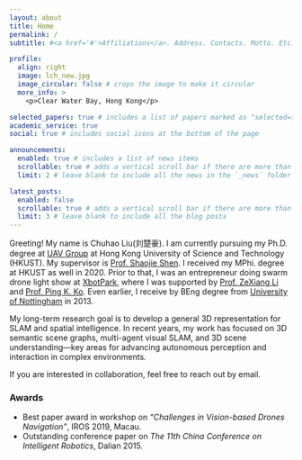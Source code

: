 ```yaml
---
layout: about
title: Home
permalink: /
subtitle: #<a href='#'>Affiliations</a>. Address. Contacts. Motto. Etc.

profile:
  align: right
  image: lch_new.jpg
  image_circular: false # crops the image to make it circular
  more_info: >
    <p>Clear Water Bay, Hong Kong</p>

selected_papers: true # includes a list of papers marked as "selected={true}"
academic_service: true
social: true # includes social icons at the bottom of the page

announcements:
  enabled: true # includes a list of news items
  scrollable: true # adds a vertical scroll bar if there are more than 3 news items
  limit: 2 # leave blank to include all the news in the `_news` folder

latest_posts:
  enabled: false
  scrollable: true # adds a vertical scroll bar if there are more than 3 new posts items
  limit: 3 # leave blank to include all the blog posts
---
```


Greeting! My name is Chuhao Liu(刘楚豪). I am currently pursuing my Ph.D. degree at [UAV Group](https://uav.hkust.edu.hk) at Hong Kong University of Science and Technology (HKUST). My supervisor is [Prof. Shaojie Shen](https://uav.hkust.edu.hk/group/). I received my MPhi. degree at HKUST as well in 2020. Prior to that, I was an entrepreneur doing swarm drone light show at [XbotPark](wwww.xbotpark.com), where I was supported by [Prof. ZeXiang Li](https://seng.hkust.edu.hk/about/people/faculty/zexiang-li) and [Prof. Ping K. Ko](https://ece.hkust.edu.hk/pingko). Even earlier, I receive by BEng degree from [University of Nottingham](https://www.nottingham.ac.uk) in 2013.

My long-term research goal is to develop a general 3D representation for SLAM and spatial intelligence. In recent years, my work has focused on 3D semantic scene graphs, multi-agent visual SLAM, and 3D scene understanding—key areas for advancing autonomous perception and interaction in complex environments.

If you are interested in collaboration, feel free to reach out by email.

### Awards
- Best paper award in workshop on *“Challenges in Vision-based Drones Navigation"*, IROS 2019, Macau. 
- Outstanding conference paper on *The 11th China Conference on Intelligent Robotics*, Dalian 2015. 

<!-- ### Academic Services
- Teaching assistant for IIMP6050 obotics System Design (Instructor: [Prof. Shaojie Shen](https://ece.hkust.edu.hk/eeshaojie)), HKUST.
- Teaching assistant for COMP3120 Computer Communication Networks (Instructor: [Prof. Chin-Tau LEA](https://seng.hkust.edu.hk/about/people/faculty/chin-tau-lea)), HKUST.
- Reviewer for IEEE RA-L x4, ICRA x2, and IROS x8. -->